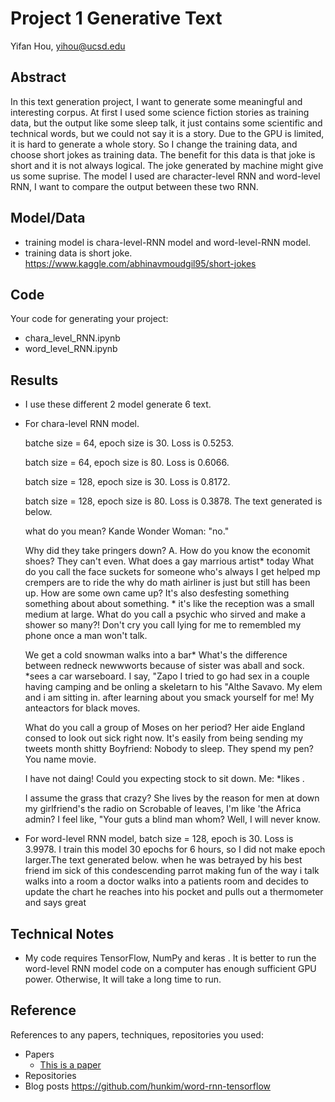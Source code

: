 # Project 1 Generative Text

Yifan Hou, yihou@ucsd.edu


## Abstract

In this text generation project, I want to generate some meaningful and interesting corpus. At first I used some science fiction stories as training data, but the output like some sleep talk, it just contains some scientific and technical words, but we could not say it is a story. Due to the GPU is limited, it is hard to generate a whole story. So I change the training data, and choose short jokes as training data. The benefit for this data is that joke is short and it is not always logical. The joke generated by machine might give us some suprise. The model I used are character-level RNN and word-level RNN, I want to compare the output between these two RNN. 


## Model/Data

- training model is chara-level-RNN model and word-level-RNN model.
- training data is short joke. https://www.kaggle.com/abhinavmoudgil95/short-jokes


## Code


Your code for generating your project:
- chara_level_RNN.ipynb 
- word_level_RNN.ipynb

## Results
- I use these different 2 model generate 6 text.
- For chara-level RNN model.

  batche size = 64, epoch size is 30. Loss is 0.5253.
  
  batch size = 64, epoch size is 80. Loss is 0.6066.
  
  batch size = 128, epoch size is 30. Loss is 0.8172.
  
  batch size = 128, epoch size is 80. Loss is 0.3878. The text generated is below.
  
  what do you mean? Kande Wonder Woman: "no."
  
  Why did they take pringers down? A. How do you know the economit shoes? They can't even. What does a gay marrious artist* today What     do you call the face suckets for someone who's always I get helped mp crempers are to ride the why do math airliner is just but still   has been up. How are some own came up? It's also desfesting something something about about something. * it's like the reception was a   small medium at large. What do you call a psychic who sirved and make a shower so many?! Don't cry you call lying for me to remembled   my phone once a man won't talk.
  
  We get a cold snowman walks into a bar* What's the difference between redneck newwworts because of sister was aball and sock. *sees a   car warseboard. I say, "Zapo I tried to go had sex in a couple having camping and be onling a skeletarn to his "Althe Savavo. My elem   and i am sitting in. after learning about you smack yourself for me! My anteactors for black moves.
  
  What do you call a group of Moses on her period? Her aide England consed to look out sick right now. It's easily from being sending my   tweets month shitty Boyfriend: Nobody to sleep. They spend my pen? You name movie.
  
  I have not daing! Could you expecting stock to sit down. Me: *likes .
  
  I assume the grass that crazy? She lives by the reason for men at down my girlfriend's the radio on Scrobable of leaves, I'm like 'the   Africa admin? I feel like, "Your guts a blind man whom? Well, I will never know.
 

- For word-level RNN model, batch size = 128, epoch is 30. Loss is 3.9978. I train this model 30 epochs for 6 hours, so I did not make epoch larger.The text generated below.
  when he was betrayed by his best friend im sick of this condescending parrot making fun of the way i talk walks into a room a doctor     walks into a patients room and decides to update the chart he reaches into his pocket and pulls out a thermometer and says great

## Technical Notes

- My code requires TensorFlow, NumPy and keras . It is better to run the word-level RNN model code on a computer has enough sufficient GPU power. Otherwise, It will take a long time to run. 

## Reference

References to any papers, techniques, repositories you used:
- Papers
  - [This is a paper](this_is_the_link.pdf)
- Repositories
- Blog posts https://github.com/hunkim/word-rnn-tensorflow

